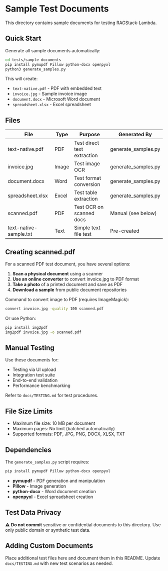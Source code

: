 # Sample Test Documents

This directory contains sample documents for testing RAGStack-Lambda.

## Quick Start

Generate all sample documents automatically:

```bash
cd tests/sample-documents
pip install pymupdf Pillow python-docx openpyxl
python3 generate_samples.py
```

This will create:
- `text-native.pdf` - PDF with embedded text
- `invoice.jpg` - Sample invoice image
- `document.docx` - Microsoft Word document
- `spreadsheet.xlsx` - Excel spreadsheet

## Files

| File | Type | Purpose | Generated By |
|------|------|---------|--------------|
| text-native.pdf | PDF | Test direct text extraction | generate_samples.py |
| invoice.jpg | Image | Test image OCR | generate_samples.py |
| document.docx | Word | Test format conversion | generate_samples.py |
| spreadsheet.xlsx | Excel | Test table extraction | generate_samples.py |
| scanned.pdf | PDF | Test OCR on scanned docs | Manual (see below) |
| text-native-sample.txt | Text | Simple text file test | Pre-created |

## Creating scanned.pdf

For a scanned PDF test document, you have several options:

1. **Scan a physical document** using a scanner
2. **Use an online converter** to convert invoice.jpg to PDF format
3. **Take a photo** of a printed document and save as PDF
4. **Download a sample** from public document repositories

Command to convert image to PDF (requires ImageMagick):
```bash
convert invoice.jpg -quality 100 scanned.pdf
```

Or use Python:
```bash
pip install img2pdf
img2pdf invoice.jpg -o scanned.pdf
```

## Manual Testing

Use these documents for:
- Testing via UI upload
- Integration test suite
- End-to-end validation
- Performance benchmarking

Refer to `docs/TESTING.md` for test procedures.

## File Size Limits

- Maximum file size: 10 MB per document
- Maximum pages: No limit (batched automatically)
- Supported formats: PDF, JPG, PNG, DOCX, XLSX, TXT

## Dependencies

The `generate_samples.py` script requires:

```bash
pip install pymupdf Pillow python-docx openpyxl
```

- **pymupdf** - PDF generation and manipulation
- **Pillow** - Image generation
- **python-docx** - Word document creation
- **openpyxl** - Excel spreadsheet creation

## Test Data Privacy

⚠️ **Do not commit** sensitive or confidential documents to this directory.
Use only public domain or synthetic test data.

## Adding Custom Documents

Place additional test files here and document them in this README.
Update `docs/TESTING.md` with new test scenarios as needed.
